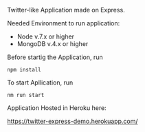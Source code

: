Twitter-like Application made on Express.

Needed Environment to run application:
  - Node v.7.x or higher
  - MongoDB v.4.x or higher
 
 Before startig the Application, run
 
 `` npm install ``
 
 To start Apllication, run
 
 ``nm run start``
 
 Application Hosted in Heroku here:
 
 https://twitter-express-demo.herokuapp.com/
